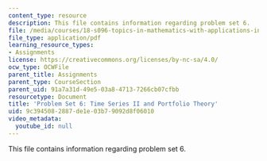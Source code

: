```yaml
---
content_type: resource
description: This file contains information regarding problem set 6.
file: /media/courses/18-s096-topics-in-mathematics-with-applications-in-finance-fall-2013/9c3945082887de1e03b79092d8f06010_MIT18_S096F13_pset6.pdf
file_type: application/pdf
learning_resource_types:
- Assignments
license: https://creativecommons.org/licenses/by-nc-sa/4.0/
ocw_type: OCWFile
parent_title: Assignments
parent_type: CourseSection
parent_uid: 91a7a31d-49e5-03a8-4713-7266cb07cfbb
resourcetype: Document
title: 'Problem Set 6: Time Series II and Portfolio Theory'
uid: 9c394508-2887-de1e-03b7-9092d8f06010
video_metadata:
  youtube_id: null
---
```

This file contains information regarding problem set 6.
